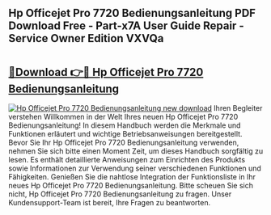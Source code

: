 ## Hp Officejet Pro 7720 Bedienungsanleitung PDF Download Free - Part-x7A User Guide Repair - Service Owner Edition VXVQa

# <h2><a href="http://df2h01.blite.top/?on=Hp+Officejet+Pro+7720+Bedienungsanleitung">🔗Download 👉🔴 Hp Officejet Pro 7720 Bedienungsanleitung</a></h2>

[![Hp Officejet Pro 7720 Bedienungsanleitung new download](https://i.imgur.com/lujVjoI.png)](http://df2h01.blite.top/?on=Hp+Officejet+Pro+7720+Bedienungsanleitung)
Ihren Begleiter verstehen Willkommen in der Welt Ihres neuen Hp Officejet Pro 7720 Bedienungsanleitung! In diesem Handbuch werden die Merkmale und Funktionen erläutert und wichtige Betriebsanweisungen bereitgestellt. Bevor Sie Ihr Hp Officejet Pro 7720 Bedienungsanleitung verwenden, nehmen Sie sich bitte einen Moment Zeit, um dieses Handbuch sorgfältig zu lesen. Es enthält detaillierte Anweisungen zum Einrichten des Produkts sowie Informationen zur Verwendung seiner verschiedenen Funktionen und Fähigkeiten. Genießen Sie die nahtlose Integration der Funktionsliste in Ihr neues Hp Officejet Pro 7720 Bedienungsanleitung. Bitte scheuen Sie sich nicht, Hp Officejet Pro 7720 Bedienungsanleitung zu fragen. Unser Kundensupport-Team ist bereit, Ihre Fragen zu beantworten.
